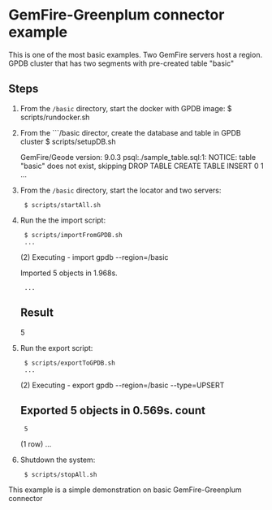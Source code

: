 #  GemFire-Greenplum connector example

This is one of the most basic examples.
Two GemFire servers host a region.
GPDB cluster that has two segments with pre-created table "basic"

## Steps
1. From the ```/basic``` directory, start the docker with GPDB image:
        $ scripts/rundocker.sh

2. From the ```/basic director, create the database and table in GPDB cluster
        $ scripts/setupDB.sh

	GemFire/Geode version: 9.0.3
	psql:./sample_table.sql:1: NOTICE:  table "basic" does not exist, skipping
	DROP TABLE
	CREATE TABLE
	INSERT 0 1
	...

3. From the ```/basic``` directory, start the locator and two servers:

        $ scripts/startAll.sh

2. Run the the import script:

        $ scripts/importFromGPDB.sh
        ...
	(2) Executing - import gpdb --region=/basic

	Imported 5 objects in 1.968s.

        ... 
	Result
	------
	5

3. Run the export script:

        $ scripts/exportToGPDB.sh
        ...
	(2) Executing - export gpdb --region=/basic --type=UPSERT

	Exported 5 objects in 0.569s.
	 count
	-------
     	5
	(1 row)
        ...
      



6. Shutdown the system:

        $ scripts/stopAll.sh

This example is a simple demonstration on basic GemFire-Greenplum connector

